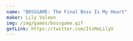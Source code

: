 ```yaml
---
name: "BOSSGAME: The Final Boss Is My Heart"
maker: Lily Valeen
img: /img/games/bossgame.gif
getLink: https://twitter.com/ItsMeLilyV
---
```

